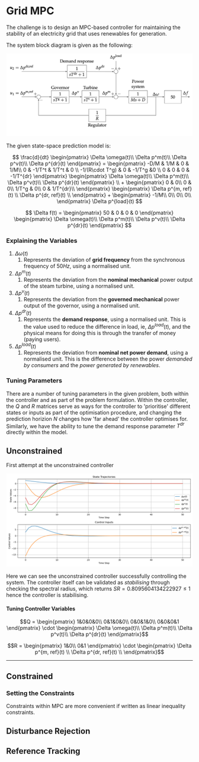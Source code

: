 # Grid MPC

The challenge is to design an MPC-based controller for maintaining the stability of an electricity grid that uses renewables for generation. 

The system block diagram is given as the following:

![System block diagram](docs/system_transfer_fcns.png)

The given state-space prediction model is:

```math

\frac{d}{dt}
\begin{pmatrix}
\Delta \omega(t)\\
\Delta p^m(t)\\
\Delta p^v(t)\\
\Delta p^{dr}(t)
\end{pmatrix}
= 
\begin{pmatrix}
-D/M & 1/M & 0 & 1/M\\
0 & -1/T^t & 1/T^t & 0 \\
-1/(R\cdot T^g) & 0 & -1/T^g &0 \\
0 & 0 & 0 & -1/T^{dr}
\end{pmatrix}
\begin{pmatrix}
\Delta \omega(t)\\
\Delta p^m(t)\\
\Delta p^v(t)\\
\Delta p^{dr}(t)
\end{pmatrix}
\\
+

\begin{pmatrix}
0 & 0\\
0 & 0\\
1/T^g & 0\\
0 & 1/T^{dr}\\
\end{pmatrix}

\begin{pmatrix}
\Delta p^{m, ref}(t) \\
\Delta p^{dr, ref}(t) \\
\end{pmatrix}

+
\begin{pmatrix}
-1/M\\
0\\
0\\
0\\
\end{pmatrix}
\Delta p^{load}(t)

```

```math

\Delta f(t) = 
\begin{pmatrix}
50 & 0 & 0 & 0 
\end{pmatrix}
\begin{pmatrix}
\Delta \omega(t)\\
\Delta p^m(t)\\
\Delta p^v(t)\\
\Delta p^{dr}(t)
\end{pmatrix}

```


### Explaining the Variables

1. $\Delta \omega (t)$
    1. Represents the deviation of **grid frequency** from the synchronous frequency of $50Hz$, using a normalised unit.
2. $\Delta p^m (t)$ 
    1. Represents the deviation from the **nominal mechanical** power output of the steam turbine, using a normalised unit.
3. $\Delta p^v (t)$ 
    1. Represents the deviation from the **governed mechanical** power output of the governor, using a normalised unit.
4. $\Delta p^{dr} (t)$
    1. Represents the **demand response**, using a normalised unit. This is the value used to reduce the difference in load, ie, $\Delta p^{load} (t)$, and the physical means for doing this is through the transfer of money (paying users).
5. $\Delta p^{load} (t)$
    1. Represents the deviation from **nominal net power demand**, using a normalised unit. This is the difference between the power _demanded by consumers_ and the _power generated by renewables_. 

### Tuning Parameters

There are a number of tuning parameters in the given problem, both within the controller and as part of the problem formulation. Within the controller, the $Q$ and $R$ matrices serve as ways for the controller to 'prioritise' different states or inputs as part of the optimisation procedure, and changing the prediction horizion $N$ changes how 'far ahead' the controller optimises for. Similarly, we have the ability to tune the demand response parameter $T^{dr}$ directly within the model. 



## Unconstrained

First attempt at the unconstrained controller

![unconstrained version 1](/docs/Figure_1_unconstrained.png)

Here we can see the unconstrained controller successfully controlling the system. 
The controller itself can be validated as _stabilising_ through checking the spectral radius, which returns $SR = 0.8095604134222927\le 1$ hence the controller is stabilising. 


#### Tuning Controller Variables

```math
Q = \begin{pmatrix}
1&0&0&0\\
0&1&0&0\\
0&0&1&0\\
0&0&0&1
\end{pmatrix}
\cdot 
\begin{pmatrix}
\Delta \omega(t)\\
\Delta p^m(t)\\
\Delta p^v(t)\\
\Delta p^{dr}(t)
\end{pmatrix}
```


```math
R = \begin{pmatrix}
1&0\\
0&1
\end{pmatrix}
\cdot 
\begin{pmatrix}
\Delta p^{m, ref}(t) \\
\Delta p^{dr, ref}(t) \\
\end{pmatrix}
```

---


## Constrained

### Setting the Constraints
Constraints within MPC are more convenient if written as linear inequality constraints. 



## Disturbance Rejection



## Reference Tracking



